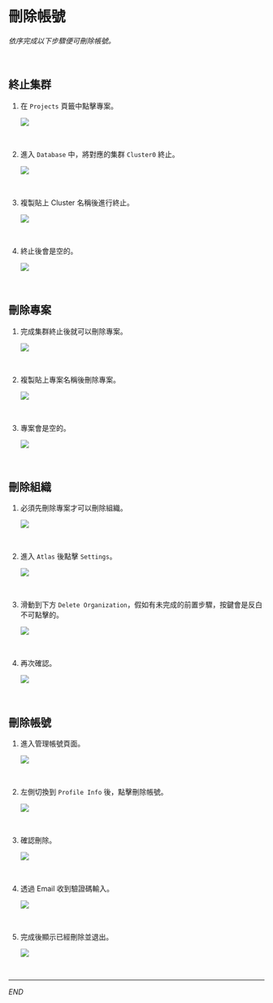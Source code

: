 # 刪除帳號

_依序完成以下步驟便可刪除帳號。_

<br>

## 終止集群

1. 在 `Projects` 頁籤中點擊專案。

    ![](images/img_108.png)

<br>

2. 進入 `Database` 中，將對應的集群 `Cluster0` 終止。

    ![](images/img_109.png)

<br>

3. 複製貼上 Cluster 名稱後進行終止。

    ![](images/img_110.png)

<br>

4. 終止後會是空的。

    ![](images/img_111.png)

<br>

## 刪除專案

1. 完成集群終止後就可以刪除專案。

    ![](images/img_116.png)

<br>

2. 複製貼上專案名稱後刪除專案。

    ![](images/img_117.png)

<br>

3. 專案會是空的。

    ![](images/img_118.png)

<br>

## 刪除組織

1. 必須先刪除專案才可以刪除組織。

    ![](images/img_115.png)

<br>

2. 進入 `Atlas` 後點擊 `Settings`。

    ![](images/img_106.png)

<br>

3. 滑動到下方 `Delete Organization`，假如有未完成的前置步驟，按鍵會是反白不可點擊的。

    ![](images/img_107.png)

<br>

4. 再次確認。

    ![](images/img_119.png)

<br>

## 刪除帳號

1. 進入管理帳號頁面。

    ![](images/img_112.png)

<br>

2. 左側切換到 `Profile Info` 後，點擊刪除帳號。

    ![](images/img_113.png)

<br>

3. 確認刪除。

    ![](images/img_114.png)

<br>

4. 透過 Email 收到驗證碼輸入。

    ![](images/img_120.png)

<br>

5. 完成後顯示已經刪除並退出。

    ![](images/img_121.png)

<br>

___

_END_